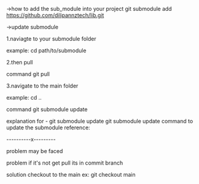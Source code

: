 ->how to add the sub_module into your project
git submodule add https://github.com/dilipannztech/lib.git

->update submodule

1.naviagte to your submodule folder

example:
cd path/to/submodule

2.then pull

command
git pull

<!-- other ways of coping the code
git checkout _your_commit_id_ -->

3.navigate to the main folder

example:
cd ..

command
git submodule update

explanation for - git submodule update
git submodule update command to update the submodule reference:

----------x---------

problem may be faced

problem
if it's not get pull its in commit branch

solution
checkout to the main
ex:
git checkout main
